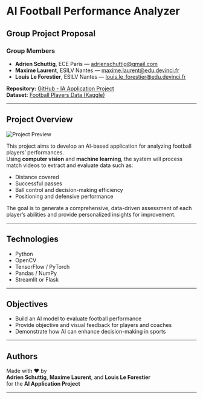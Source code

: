 # AI Football Performance Analyzer

## Group Project Proposal

### Group Members
- **Adrien Schuttig**, ECE Paris — [adrienschuttig@gmail.com](mailto:adrienschuttig@gmail.com)  
- **Maxime Laurent**, ESILV Nantes — [maxime.laurent@edu.devinci.fr](mailto:maxime.laurent@edu.devinci.fr)  
- **Louis Le Forestier**, ESILV Nantes — [louis.le_forestier@edu.devinci.fr](mailto:louis.le_forestier@edu.devinci.fr)

**Repository:** [GitHub - IA Application Project](https://github.com/louislefo/IA-Application-Project-Louis_Maxime_Adrien)  
**Dataset:** [Football Players Data (Kaggle)](https://www.kaggle.com/datasets/maso0dahmed/football-players-data)

---

## Project Overview

![Project Preview]([https://www.google.com/url?sa=i&url=https%3A%2F%2Fwww.franceinfo.fr%2Fsports%2Ffoot%2Fligue-des-champions%2Ffinale%2Fle-psg-remporte-la-premiere-ligue-des-champions-de-son-histoire-apres-son-ecrasante-victoire-contre-l-inter-milan-en-finale_7283880.html&psig=AOvVaw242oFEWa2DId-rpTTJw-dY&ust=1761473961566000&source=images&cd=vfe&opi=89978449&ved=0CBUQjRxqFwoTCLDq-oOQv5ADFQAAAAAdAAAAABAE](https://www.psgacademyhongkong.com/new/wp-content/uploads/2024/07/OFFICIEL-Hakimi-Vitinha-Dembele-Ramos-Marquinhos-copy_1-1536x1298.png))


This project aims to develop an AI-based application for analyzing football players’ performances.  
Using **computer vision** and **machine learning**, the system will process match videos to extract and evaluate data such as:

- Distance covered  
- Successful passes  
- Ball control and decision-making efficiency  
- Positioning and defensive performance  

The goal is to generate a comprehensive, data-driven assessment of each player’s abilities and provide personalized insights for improvement.

---

## Technologies

- Python  
- OpenCV  
- TensorFlow / PyTorch  
- Pandas / NumPy  
- Streamlit or Flask  

---

## Objectives

- Build an AI model to evaluate football performance  
- Provide objective and visual feedback for players and coaches  
- Demonstrate how AI can enhance decision-making in sports

---

## Authors

Made with ❤️ by  
**Adrien Schuttig**, **Maxime Laurent**, and **Louis Le Forestier**  
for the **AI Application Project**

---
